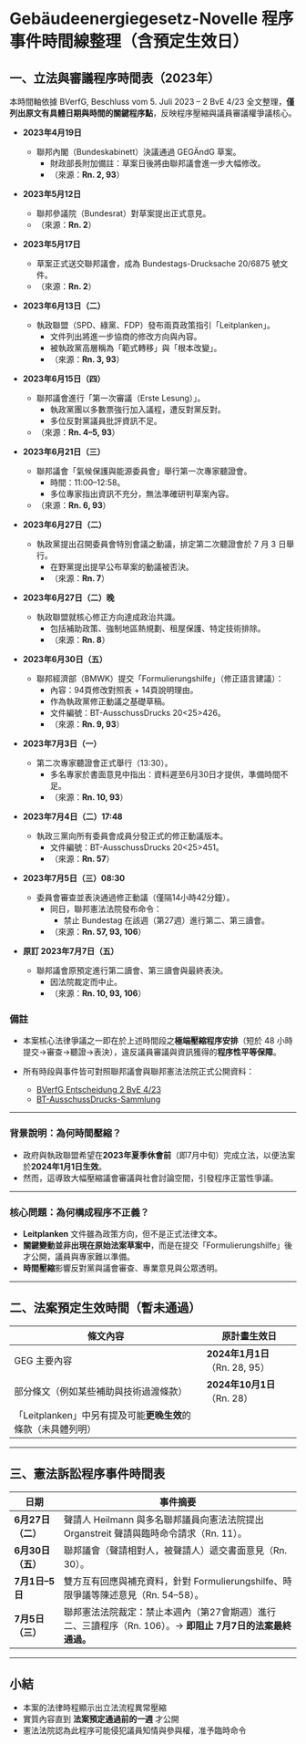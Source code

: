 # Gebäudeenergiegesetz-Novelle 程序事件時間線整理（含預定生效日） 

## 一、立法與審議程序時間表（2023年）

<!-- # Gebäudeenergiegesetzänderungsgesetz（GEGÄndG）事件時間軸（僅含原文明確具時點者） -->

本時間軸依據 BVerfG, Beschluss vom 5. Juli 2023 – 2 BvE 4/23 全文整理，**僅列出原文有具體日期與時間的關鍵程序點**，反映程序壓縮與議員審議權爭議核心。
- **2023年4月19日**
  - 聯邦內閣（Bundeskabinett）決議通過 GEGÄndG 草案。
    - 財政部長附加備註：草案日後將由聯邦議會進一步大幅修改。
    - （來源：**Rn. 2, 93**）

- **2023年5月12日**
  - 聯邦參議院（Bundesrat）對草案提出正式意見。
  - （來源：**Rn. 2**）

- **2023年5月17日**
  - 草案正式送交聯邦議會，成為 Bundestags-Drucksache 20/6875 號文件。
  - （來源：**Rn. 2**）

- **2023年6月13日（二）**
  - 執政聯盟（SPD、綠黨、FDP）發布兩頁政策指引「Leitplanken」。
    - 文件列出將進一步協商的修改方向與內容。
    - 被執政黨高層稱為「範式轉移」與「根本改變」。
    - （來源：**Rn. 3, 93**）

- **2023年6月15日（四）**
  - 聯邦議會進行「第一次審議（Erste Lesung）」。
    - 執政黨團以多數票強行加入議程，遭反對黨反對。
    - 多位反對黨議員批評資訊不足。
  - （來源：**Rn. 4–5, 93**）

- **2023年6月21日（三）**
  - 聯邦議會「氣候保護與能源委員會」舉行第一次專家聽證會。
    - 時間：11:00–12:58。
    - 多位專家指出資訊不充分，無法準確研判草案內容。
  - （來源：**Rn. 6, 93**）

- **2023年6月27日（二）**
  - 執政黨提出召開委員會特別會議之動議，排定第二次聽證會於 7 月 3 日舉行。
    - 在野黨提出提早公布草案的動議被否決。
    - （來源：**Rn. 7**）

- **2023年6月27日（二）晚**
  - 執政聯盟就核心修正方向達成政治共識。
    - 包括補助政策、強制地區熱規劃、租屋保護、特定技術排除。
    - （來源：**Rn. 8**）

- **2023年6月30日（五）**
  - 聯邦經濟部（BMWK）提交「Formulierungshilfe」（修正語言建議）：
    - 內容：94頁修改對照表 + 14頁說明理由。
    - 作為執政黨修正動議之基礎草稿。
    - 文件編號：BT-AusschussDrucks 20<25>426。
    - （來源：**Rn. 9, 93**）

- **2023年7月3日（一）**
  - 第二次專家聽證會正式舉行（13:30）。
    - 多名專家於書面意見中指出：資料遲至6月30日才提供，準備時間不足。
    - （來源：**Rn. 10, 93**）

- **2023年7月4日（二）17:48**
  - 執政三黨向所有委員會成員分發正式的修正動議版本。
    - 文件編號：BT-AusschussDrucks 20<25>451。
    - （來源：**Rn. 57**）

- **2023年7月5日（三）08:30**
  - 委員會審查並表決通過修正動議（僅隔14小時42分鐘）。
    - 同日，聯邦憲法法院發布命令：
      - 禁止 Bundestag 在該週（第27週）進行第二、第三讀會。
    - （來源：**Rn. 57, 93, 106**）

- **原訂 2023年7月7日（五）**
  - 聯邦議會原預定進行第二讀會、第三讀會與最終表決。
    - 因法院裁定而中止。
    - （來源：**Rn. 10, 93, 106**）


### 備註

- 本案核心法律爭議之一即在於上述時間段之**極端壓縮程序安排**（短於 48 小時提交→審查→聽證→表決），違反議員審議與資訊獲得的**程序性平等保障**。

- 所有時段與事件皆可對照聯邦議會與聯邦憲法法院正式公開資料：
  - [BVerfG Entscheidung 2 BvE 4/23](https://www.bundesverfassungsgericht.de/SharedDocs/Entscheidungen/DE/2023/07/es20230705_2bve000423.html)
  - [BT-AusschussDrucks-Sammlung](https://www.bundestag.de/dokumente/textarchiv/2023/kw25-pa-klimaschutz-gebaeudeenergie-953196)

---

### **背景說明：為何時間壓縮？**
- 政府與執政聯盟希望在**2023年夏季休會前**（即7月中旬）完成立法，以便法案於**2024年1月1日生效**。
- 然而，這導致大幅壓縮議會審議與社會討論空間，引發程序正當性爭議。

---

### **核心問題：為何構成程序不正義？**
- **Leitplanken** 文件雖為政策方向，但不是正式法律文本。
- **關鍵變動並非出現在原始法案草案中**，而是在提交「Formulierungshilfe」後才公開，議員與專家難以準備。
- **時間壓縮**影響反對黨與議會審查、專業意見與公眾透明。


---

## 二、法案預定生效時間（暫未通過）

| 條文內容       | 原計畫生效日 |
|----------------|--------------|
| GEG 主要內容    | **2024年1月1日**（Rn. 28, 95） |
| 部分條文（例如某些補助與技術過渡條款） | **2024年10月1日**（Rn. 28） |
| 「Leitplanken」中另有提及可能**更晚生效**的條款（未具體列明） |

---

## 三、憲法訴訟程序事件時間表

| 日期           | 事件摘要 |
|----------------|----------|
| **6月27日（二）** | 聲請人 Heilmann 與多名聯邦議員向憲法法院提出 Organstreit 聲請與臨時命令請求（Rn. 11）。 |
| **6月30日（五）** | 聯邦議會（聲請相對人，被聲請人）遞交書面意見（Rn. 30）。 |
| **7月1日–5日** | 雙方互有回應與補充資料，針對 Formulierungshilfe、時限爭議等陳述意見（Rn. 54–58）。 |
| **7月5日（三）** | 聯邦憲法法院裁定：禁止本週內（第27會期週）進行二、三讀程序（Rn. 106）。→ **即阻止 7月7日的法案最終通過。**

---

## 小結

- 本案的法律時程顯示出立法流程異常壓縮
- 實質內容直到 **法案預定通過前的一週** 才公開
- 憲法法院認為此程序可能侵犯議員知情與參與權，准予臨時命令
